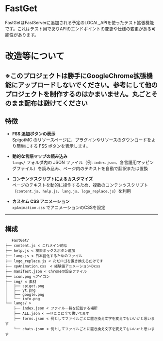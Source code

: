 # FastGet

FastGetはFastServerに追加される予定のLOCAL_APIを使ったテスト拡張機能です。これはテスト用でありAPIのエンドポイントの変更や仕様の変更がある可能性があります。


# 改造等について
※このプロジェクトは勝手にGoogleChrome拡張機能にアップロードしないでください。参考にして他のプロジェクトを制作するのはかまいません。丸ごとそのまま配布は避けてください
---

## 特徴

- **FSS 追加ボタンの表示**  
  SpigotMC のリソースページに、プラグインやリソースのダウンロードをより簡単にする FSS ボタンを表示します。

- **動的な言語マップの読み込み**  
  `langs/` フォルダ内の JSON ファイル（例: `index.json`、各言語用マッピングファイル）を読み込み、ページ内のテキストを自動で翻訳または置換

- **コンテンツスクリプトによるカスタマイズ**  
  ページのテキストを動的に操作するため、複数のコンテンツスクリプト（`content.js`、`help.js`、`lang.js`、`logo_replace.js`）を利用

- **カスタム CSS アニメーション**  
  `xpAnimation.css` でアニメーションのCSSを設定

---

## 構成
```
   FastGet/
├── content.js < これメイン的な
├── help.js < 検索ボックスボタン追加
├── lang.js < 日本語化するためのファイル
├── logo_replace.js < ただロゴを置き換えるだけです
├── xpAnimation.css　< 経験値アニメーションのcss
├── manifest.json < Chromeの設定ファイル
├── icon.png <アイコン
├── img/ < 素材
│   ├── spigot.png
│   ├── yt.png
│   ├── google.png
│   └── info.png
└── langs/ >
    ├── index.json < ファイル一覧を記載する場所
    ├── ALL.json < 一旦ここに全て書いてます
    ├── forms.json < 例としてファイルごとに置き換え文字を変えてもいいかと思います
    └── chats.json < 例としてファイルごとに置き換え文字を変えてもいいかと思います

